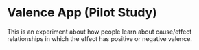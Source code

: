 # Valence App (Pilot Study)
This is an experiment about how people learn about cause/effect relationships in which the effect has positive or negative valence.
